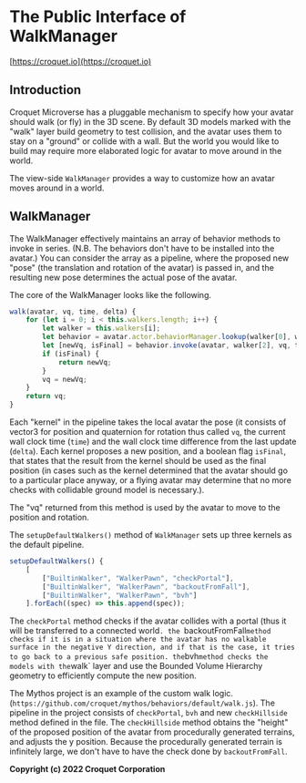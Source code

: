 # The Public Interface of WalkManager

[https://croquet.io](https://croquet.io)

## Introduction
Croquet Microverse has a pluggable mechanism to specify how your avatar should walk (or fly) in the 3D scene. By default 3D models marked with the "walk" layer build geometry to test collision, and the avatar uses them to stay on a "ground" or collide with a wall. But the world you would like to build may require more elaborated logic for avatar to move around in the world. 

The view-side `WalkManager` provides a way to customize how an avatar moves around in a world.

## WalkManager

The WalkManager effectively maintains an array of behavior methods to invoke in series. (N.B. The behaviors don't have to be installed into the avatar.) You can consider the array as a pipeline, where the proposed new "pose" (the translation and rotation of the avatar) is passed in, and the resulting new pose determines the actual pose of the avatar.

The core of the WalkManager looks like the following.

```JavaScript
walk(avatar, vq, time, delta) {
    for (let i = 0; i < this.walkers.length; i++) {
        let walker = this.walkers[i];
        let behavior = avatar.actor.behaviorManager.lookup(walker[0], walker[1]);
        let [newVq, isFinal] = behavior.invoke(avatar, walker[2], vq, time, delta);
        if (isFinal) {
            return newVq;
        }
        vq = newVq;
    }
    return vq;
}
```

Each "kernel" in the pipeline takes the local avatar the pose (it consists of vector3 for position and quaternion for rotation thus called `vq`, the current wall clock time (`time`) and the wall clock time difference from the last update (`delta`). Each kernel proposes a new position, and a boolean flag `isFinal`, that states that the result from the kernel should be used as the final position (in cases such as the kernel determined that the avatar should go to a particular place anyway, or a flying avatar may determine that no more checks with collidable ground model is necessary.).

The "vq" returned from this method is used by the avatar to move to the position and rotation.

The `setupDefaultWalkers()` method of `WalkManager` sets up three kernels as the default pipeline.

```JavaScript
setupDefaultWalkers() {
    [
        ["BuiltinWalker", "WalkerPawn", "checkPortal"],
        ["BuiltinWalker", "WalkerPawn", "backoutFromFall"],
        ["BuiltinWalker", "WalkerPawn", "bvh"]
    ].forEach((spec) => this.append(spec));
```

The `checkPortal` method checks if the avatar collides with a portal (thus it will be transferred to a connected world`. the `backoutFromFall` method checks if it is in a situation where the avatar has no walkable surface in the negative Y direction, and if that is the case, it tries to go back to a previous safe position. the `bvh` method checks the models with the `walk` layer and use the Bounded Volume Hierarchy geometry to efficiently compute the new position.

The Mythos project is an example of the custom walk logic. (`https://github.com/croquet/mythos/behaviors/default/walk.js`). The pipeline in the project consists of `checkPortal`, `bvh` and new `checkHillside` method defined in the file. The `checkHillside` method obtains the "height" of the proposed position of the avatar from procedurally generated terrains, and adjusts the y position. Because the procedurally generated terrain is infinitely large, we don't have to have the check done by `backoutFromFall`.

**Copyright (c) 2022 Croquet Corporation**
